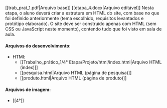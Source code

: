 [[trab_prat_1.pdf|Arquivo base]]
[[etapa_4.docx|Arquivo editável]]
Nesta etapa, o aluno deverá criar a estrutura em HTML do site, com base no que foi definido anteriormente (tema escolhido, requisitos levantados e protótipo elaborado). O site deve ser construído apenas com HTML (sem CSS ou JavaScript neste momento), contendo tudo que foi visto em sala de aula.

#### Arquivos do desenvolvimento:
- HTMl:
	- [[Trabalho_prático_1/4° Etapa/Projeto/html/index.html|Arquivo HTML (index)]]
	- [[pesquisa.html|Arquivo HTML (página de pesquisa)]]
	- [[produto.html|Arquivo HTML (página de produto)]]

#### Arquivos de imagem:
- [[4°]]
